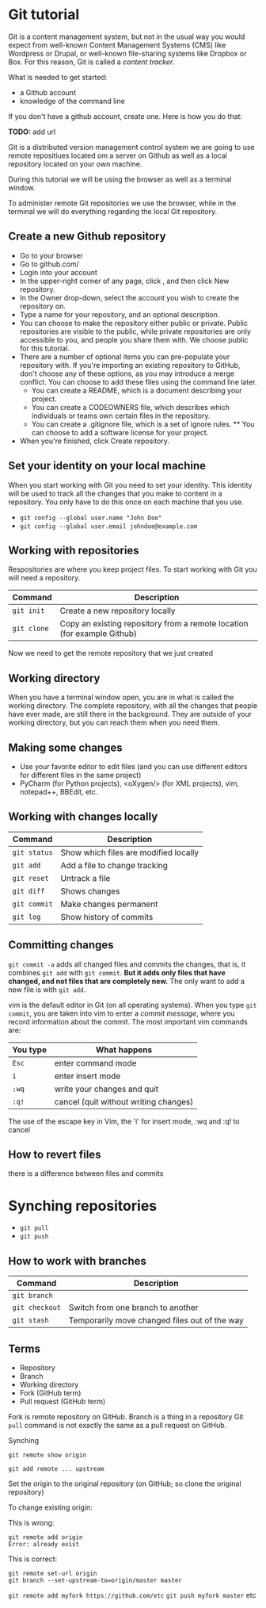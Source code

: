 # Git tutorial

Git is a content management system, but not in the usual way you would expect from well-known Content Management Systems (CMS) like Wordpress or Drupal, or well-known file-sharing systems like Dropbox or Box. For this reason, Git is called a *content tracker*.

What is needed to get started:

* a Github account
* knowledge of the command line

If you don't have a github account, create one.
Here is how you do that:

**TODO:** add url

Git is a distributed version management control system we are going to use remote repositiues located om a server on Github as well as a local repository located on your own machine.

During this tutorial we will be using the browser as well as a terminal window.

To administer remote Git repositories we use the browser, while in the terminal we will do everything regarding the local Git repository.





## Create a new Github repository

* Go to your browser
* Go to github.com/
* Login into your account
* In the upper-right corner of any page, click , and then click New repository.
* In the Owner drop-down, select the account you wish to create the repository on.
* Type a name for your repository, and an optional description.
* You can choose to make the repository either public or private. Public repositories are visible to the public, while private repositories are only accessible to you, and people you share them with. We choose public for this tutorial.
* There are a number of optional items you can pre-populate your repository with. If you're importing an existing repository to GitHub, don't choose any of these options, as you may introduce a merge conflict. You can choose to add these files using the command line later.
	* You can create a README, which is a document describing your project.
	* You can create a CODEOWNERS file, which describes which individuals or teams own certain files in the repository.
	* You can create a .gitignore file, which is a set of ignore rules.
** You can choose to add a software license for your project.
* When you're finished, click Create repository.





## Set your identity on your local machine

When you start working with Git you need to set your identity. This identity will be used to track all the changes that you make to content in a repository. You only have to do this once on each machine that you use.

* `git config --global user.name "John Doe"`
* `git config --global user.email johndoe@example.com`


## Working with repositories

Respositories are where you keep project files. To start working with Git you will need a repository.

Command | Description
------- | -----------
`git init` |   Create a new repository locally
`git clone` |   Copy an existing repository from a remote location (for example Github)

Now we need to get the remote repository that we just created 

## Working directory

When you have a terminal window open, you are in what is called the working directory. The complete repository, with all the changes that people have ever made, are still there in the background. They are outside of your working directory, but you can reach them when you need them.

## Making some changes

* Use your favorite editor to edit files (and you can use different editors for different files in the same project)
* PyCharm (for Python projects), \<oXygen/\> (for XML projects), vim, notepad++, BBEdit, etc.

## Working with changes locally

Command | Description 
--------|-----------------
`git status` | Show which files are modified locally
`git add`  |   Add a file to change tracking 
`git reset` |  Untrack a file 
`git diff` |  Shows changes
`git commit` | Make changes permanent
`git log`  | Show history of commits

## Committing changes

`git commit -a` adds all changed files and commits the changes, that is, it combines `git add` with `git commit`. **But it adds only files that have changed, and not files that are completely new.** The only want to add a new file is with `git add`.

vim is the default editor in Git (on all operating systems). When you type `git commit`, you are taken into vim to enter a _commit message_, where you record information about the commit. The most important vim commands are:

You type | What happens
---- | ----
`Esc` | enter command mode
`i` | enter insert mode
`:wq` | write your changes and quit
`:q!` | cancel (quit without writing changes)

The use of the escape key in Vim, the 'i' for insert mode, :wq and :q! to cancel 


## How to revert files

there is a difference between files and commits

# Synching repositories

* `git pull`
* `git push`


## How to work with branches

Command | Description
--------|------------
`git branch`   |
`git checkout` |   Switch from one branch to another
`git stash`    |   Temporarily move changed files out of the way


## Terms

* Repository
* Branch
* Working directory
* Fork (GitHub term)
* Pull request (GitHub term)


Fork is remote repository on GitHub.
Branch is a thing in a repository
Git `pull` command is not exactly the same as a pull request on GitHub.

Synching

`git remote show origin`

`git add remote ... upstream`

Set the origin to the original repository (on GitHub; so clone the original repository)

To change existing origin: 

This is wrong:

	git remote add origin
	Error: already exist

This is correct:

	git remote set-url origin
	git branch --set-upstream-to=origin/master master

`git remote add myfork https://github.com/etc`
`git push myfork master` etc

